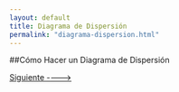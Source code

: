 ```yaml
---
layout: default
title: Diagrama de Dispersión
permalink: "diagrama-dispersion.html"
---
```

##Cómo Hacer un Diagrama de Dispersión

[Siguiente ---->]({{site.url}}/escalas.html)